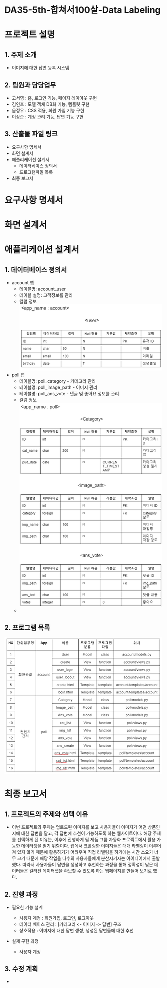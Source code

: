 # DA35-5th-합쳐서100살-Data Labeling

# 프로젝트 설명
## 1. 주제 소개
- 이미지에 대한 답변 등록 시스템

## 2. 팀원과 담당업무
- 고서영 : 홈, 로그인 기능, 페이지 레이아웃 구현
- 김인호 : 모델 객체 DB화 기능, 템플릿 구현
- 음정우 : CSS 적용, 회원 가입 기능 구현
- 이상준 : 계정 관리 기능, 답변 기능 구현

## 3. 산출물 파일 링크
- 요구사항 명세서
- 화면 설계서
- 애플리케이션 설계서
  - 데이터베이스 정의서
  - 프로그램파일 목록
- 최종 보고서

# 요구사항 명세서

# 화면 설계서

# 애플리케이션 설계서
## 1. 데이터베이스 정의서
- account 앱
  - 테이블명: account_user
  - 테이블 설명: 고객정보를 관리
  - 컬럼 정보 ![alt text](./readme_img/table_account.png)
- poll 앱
  - 테이블명: poll_category - 카테고리 관리
  - 테이블명: poll_image_path - 이미지 관리
  - 테이블명: poll_ans_vote - 댓글 및 좋아요 정보를 관리
  - 컬럼 정보 ![alt text](./readme_img/table_poll.png)
  - 
## 2. 프로그램 목록
![alt text](./readme_img/program_list.png)
# 최종 보고서
## 1. 프로젝트의 주제와 선택 이유
- 이번 프로젝트의 주제는 업로드된 이미지를 보고 사용자들이 이미지가 어떤 상품인지에 대한 답변을 달고, 각 답변에 추천이 가능하도록 하는 웹사이트이다. 해당 주제를 선택하게 된 이유는, 이후에 진행하게 될 제품 그룹 자동화 프로젝트에서 활용 가능한 데이터셋을 얻기 위함이다. 웹에서 크롤링한 이미지들은 대개 라벨링이 이루어져 있지 않기 때문에 활용하기가 어려우며 직접 라벨링을 하기에는 시간 소요가 너무 크기 때문에 해당 작업을 다수의 사용자들에게 분산시키자는 아이디어에서 출발했다. 따라서 사용자들이 답변을 생성하고 추천하는 과정을 통해 정확성이 낮은 데이터들은 걸러진 데이터셋을 확보할 수 있도록 하는 웹페이지를 만들어 보기로 했다.

## 2. 진행 과정
- 필요한 기능 설계
  - 사용자 계정 : 회원가입, 로그인, 로그아웃
  - 데이터 베이스 관리 : [카테고리 <- 이미지 <- 답변] 구조
  - 상호작용 : 이미지에 대한 답변 생성, 생성된 답변들에 대한 추천
  
- 실제 구현 과정
  - 사용자 계정
## 3. 수정 계획
- 